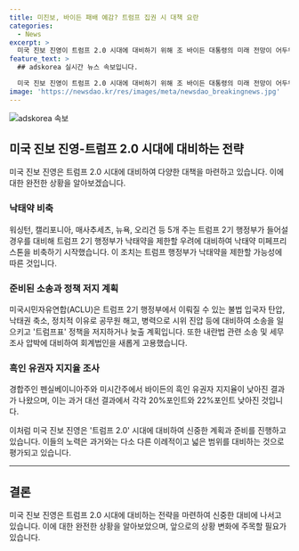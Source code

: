 ```yaml
---
title: 미진보, 바이든 패배 예감? 트럼프 집권 시 대책 요란
categories:
  - News
excerpt: >
  미국 진보 진영이 트럼프 2.0 시대에 대비하기 위해 조 바이든 대통령의 미래 전망이 어두워지고 있는 가운데, 주(州)정부와 단체들이 대책을 세우고 있다. 이에는 먹는 낙태약 비축과 낙태약 허가 취소 가능성에 대비한 조치들이 포함되어 있으며, 불법 입국자 탄압과 정치적 이유로 공무원 해고 등에 대한 대비도 진행 중이다.
feature_text: >
  ## adskorea 실시간 뉴스 속보입니다.

  미국 진보 진영이 트럼프 2.0 시대에 대비하기 위해 조 바이든 대통령의 미래 전망이 어두워지고 있는 가운데, 주(州)정부와 단체들이 대책을 세우고 있다. 이에는 먹는 낙태약 비축과 낙태약 허가 취소 가능성에 대비한 조치들이 포함되어 있으며, 불법 입국자 탄압과 정치적 이유로 공무원 해고 등에 대한 대비도 진행 중이다.
image: 'https://newsdao.kr/res/images/meta/newsdao_breakingnews.jpg'
---
```

![adskorea 속보](https://newsdao.kr/res/images/meta/newsdao_breakingnews.jpg)

<h2 data-ke-size="size26">미국 진보 진영-트럼프 2.0 시대에 대비하는 전략</h2>

<p data-ke-size="size16">미국 진보 진영은 트럼프 2.0 시대에 대비하여 다양한 대책을 마련하고 있습니다. 이에 대한 완전한 상황을 알아보겠습니다.</p>

<h3><b>낙태약 비축</b></h3>

<p data-ke-size="size16">워싱턴, 캘리포니아, 매사추세츠, 뉴욕, 오리건 등 5개 주는 트럼프 2기 행정부가 들어설 경우를 대비해 트럼프 2기 행정부가 낙태약을 제한할 우려에 대비하여 낙태약 미페프리스톤을 비축하기 시작했습니다. 이 조치는 트럼프 행정부가 낙태약을 제한할 가능성에 따른 것입니다.</p>

<h3><b>준비된 소송과 정책 저지 계획</b></h3>

<p data-ke-size="size16">미국시민자유연합(ACLU)은 트럼프 2기 행정부에서 이뤄질 수 있는 불법 입국자 탄압, 낙태권 축소, 정치적 이유로 공무원 해고, 병력으로 시위 진압 등에 대비하여 소송을 일으키고 '트럼프표' 정책을 저지하거나 늦출 계획입니다. 또한 내란법 관련 소송 및 세무조사 압박에 대비하여 회계법인을 새롭게 고용했습니다.</p>

<h3><b>흑인 유권자 지지율 조사</b></h3>

<p data-ke-size="size16">경합주인 펜실베이니아주와 미시간주에서 바이든의 흑인 유권자 지지율이 낮아진 결과가 나왔으며, 이는 과거 대선 결과에서 각각 20%포인트와 22%포인트 낮아진 것입니다.</p>

<p data-ke-size="size16">이처럼 미국 진보 진영은 '트럼프 2.0' 시대에 대비하여 신중한 계획과 준비를 진행하고 있습니다. 이들의 노력은 과거와는 다소 다른 이례적이고 넓은 범위를 대비하는 것으로 평가되고 있습니다.</p>

<hr>

<h2 data-ke-size="size26">결론</h2>

<p data-ke-size="size16">미국 진보 진영은 트럼프 2.0 시대에 대비하는 전략을 마련하여 신중한 대비에 나서고 있습니다. 이에 대한 완전한 상황을 알아보았으며, 앞으로의 상황 변화에 주목할 필요가 있습니다.</p>

